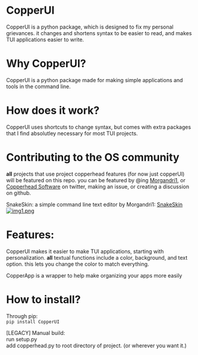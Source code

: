 # CopperUI
CopperUI is a python package, which is designed to fix my personal grievances. it changes and shortens syntax to be easier to read, and makes TUI applications easier to write.

<h1>Why CopperUI?</h1>
CopperUI is a python package made for making simple applications and tools in the command line. 

<h1>How does it work?</h1>
CopperUI uses shortcuts to change syntax, but comes with extra packages that I find absolutley necessary for most TUI projects.

<h1>Contributing to the OS community</h1>

**all** projects that use project copperhead features (for now just copperUI) will be featured on this repo. you can be featured by @ing [Morgandri1](https://twitter.com/Morgandri1dev), or [Copperhead Software](https://twitter.com/CopperSoftware) on twitter, making an issue, or creating a discussion on github.

SnakeSkin:
a simple command line text editor by Morgandri1: [SnakeSkin](https://github.com/Morgandri1/SnakeSkin)
<br>
[![img1.png](https://i.postimg.cc/v8qLgxJL/img1.png)](https://postimg.cc/5jzFDyN6)

<h1>Features:</h1>

CopperUI makes it easier to make TUI applications, starting with personalization. **all** textual functions include a color, background, and text option. this lets you change the color to match everything. 

CopperApp is a wrapper to help make organizing your apps more easily 

<h1>How to install?</h1>

Through pip:
    <br>``pip install CopperUI``

[LEGACY] Manual build:
    <br>    run setup.py
    <br>    add copperhead.py to root directory of project. (or wherever you want it.)
